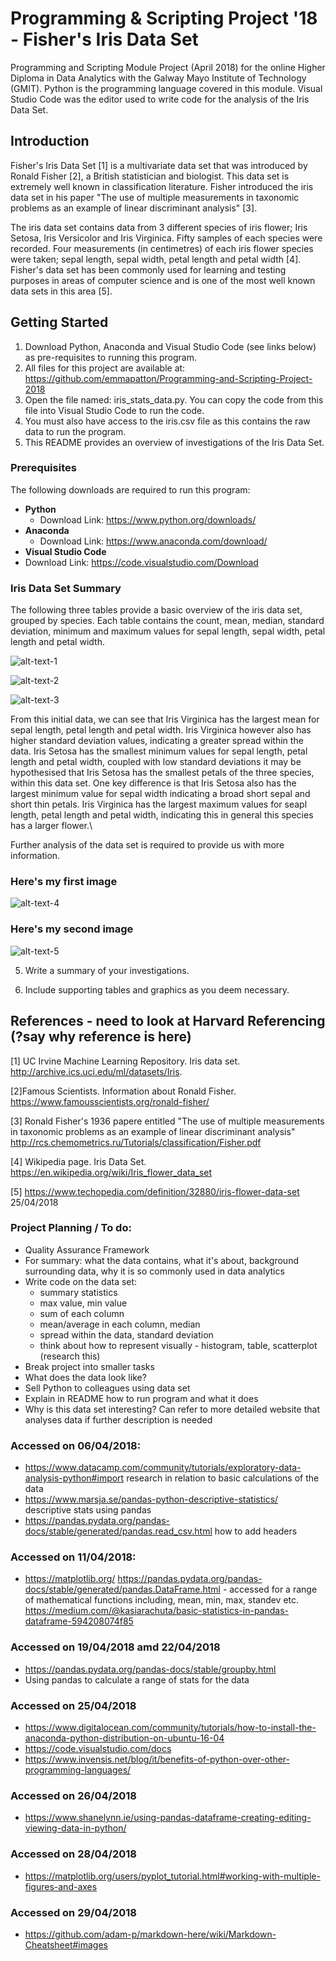 # Programming & Scripting Project '18 - Fisher's Iris Data Set

Programming and Scripting Module Project (April 2018) for the online Higher Diploma in Data Analytics with the Galway Mayo Institute of Technology (GMIT). Python is the programming language covered in this module. Visual Studio Code was the editor used to write code for the analysis of the Iris Data Set. 

## Introduction 
Fisher's Iris Data Set [1] is a multivariate data set that was introduced by Ronald Fisher [2], a British statistician and biologist. This data set is extremely well known in classification literature. Fisher introduced the iris data set in his paper "The use of multiple measurements in taxonomic problems as an example of linear discriminant analysis" [3].

The iris data set contains data from 3 different species of iris flower; Iris Setosa, Iris Versicolor and Iris Virginica. Fifty samples of each species were recorded. Four measurements (in centimetres) of each iris flower species were taken; sepal length, sepal width, petal length and petal width [4]. Fisher's data set has been commonly used for learning and testing purposes in areas of computer science and is one of the most well known data sets in this area [5].

## Getting Started
1. Download Python, Anaconda and Visual Studio Code (see links below) as pre-requisites to running this program.
2. All files for this project are available at: https://github.com/emmapatton/Programming-and-Scripting-Project-2018
3. Open the file named: iris_stats_data.py. You can copy the code from this file into Visual Studio Code to run the code.
3. You must also have access to the iris.csv file as this contains the raw data to run the program. 
4. This README provides an overview of investigations of the Iris Data Set. 

### Prerequisites
The following downloads are required to run this program: 
- **Python** 
    - Download Link: https://www.python.org/downloads/
- **Anaconda**
    - Download Link: https://www.anaconda.com/download/
- **Visual Studio Code**
- Download Link: https://code.visualstudio.com/Download


### Iris Data Set Summary
The following three tables provide a basic overview of the iris data set, grouped by species. Each table contains the count, mean, median, standard deviation, minimum and maximum values for sepal length, sepal width, petal length and petal width. 

![alt-text-1](https://github.com/emmapatton/Programming-and-Scripting-Project-2018/blob/master/Iris-Setosa%20Table.PNG)

![alt-text-2](https://github.com/emmapatton/Programming-and-Scripting-Project-2018/blob/master/Iris-Veriscolor%20Table.PNG)

![alt-text-3](https://github.com/emmapatton/Programming-and-Scripting-Project-2018/blob/master/Iris-Virginica%20Table.PNG)

From this initial data, we can see that Iris Virginica has the largest mean for sepal length, petal length and petal width. Iris Virginica however also has higher standard deviation values, indicating a greater spread within the data. Iris Setosa has the smallest minimum values for sepal length, petal length and petal width, coupled with low standard deviations it may be hypothesised that Iris Setosa has the smallest petals of the three species, within this data set. One key difference is that Iris Setosa also has the largest minimum value for sepal width indicating a broad short sepal and short thin petals. Iris Virginica has the largest maximum values for seapl length, petal length and petal width, indicating this in general this species has a larger flower.\

Further analysis of the data set is required to provide us with more information. 



### Here's my first image

![alt-text-4](https://github.com/emmapatton/Programming-and-Scripting-Project-2018/blob/master/scatter-all.png)



### Here's my second image

![alt-text-5](https://github.com/emmapatton/Programming-and-Scripting-Project-2018/blob/master/histo-all.png)






5. Write a summary of your investigations.





6. Include supporting tables and graphics as you deem necessary.





## References - need to look at Harvard Referencing (?say why reference is here) 
[1] UC Irvine Machine Learning Repository. Iris data set.
http://archive.ics.uci.edu/ml/datasets/Iris.

[2]Famous Scientists. Information about Ronald Fisher. 
https://www.famousscientists.org/ronald-fisher/

[3] Ronald Fisher's 1936 papere entitled "The use of multiple measurements in taxonomic problems as an example of linear discriminant analysis"
http://rcs.chemometrics.ru/Tutorials/classification/Fisher.pdf

[4] Wikipedia page. Iris Data Set.
https://en.wikipedia.org/wiki/Iris_flower_data_set

[5] https://www.techopedia.com/definition/32880/iris-flower-data-set 25/04/2018 







### Project Planning / To do:
- Quality Assurance Framework
- For summary: what the data contains, what it's about, background surrounding data, why it is so commonly used in data analytics
- Write code on the data set:
  - summary statistics
  - max value, min value
  - sum of each column
  - mean/average in each column, median
  - spread within the data, standard deviation
  - think about how to represent visually - histogram, table, scatterplot (research this)
 - Break project into smaller tasks 
 - What does the data look like?
 - Sell Python to colleagues using data set 
 - Explain in README how to run program and what it does 
 - Why is this data set interesting? Can refer to more detailed website that analyses data if further description is needed 
  
### Accessed on 06/04/2018:
- https://www.datacamp.com/community/tutorials/exploratory-data-analysis-python#import research in relation to basic calculations of the data
- https://www.marsja.se/pandas-python-descriptive-statistics/ descriptive stats using pandas
- https://pandas.pydata.org/pandas-docs/stable/generated/pandas.read_csv.html how to add headers 

### Accessed on 11/04/2018:
- https://matplotlib.org/
https://pandas.pydata.org/pandas-docs/stable/generated/pandas.DataFrame.html - accessed for a range of mathematical functions including, mean, min, max, standev etc. 
https://medium.com/@kasiarachuta/basic-statistics-in-pandas-dataframe-594208074f85

### Accessed on 19/04/2018 amd 22/04/2018 
- https://pandas.pydata.org/pandas-docs/stable/groupby.html
- Using pandas to calculate a range of stats for the data

### Accessed on 25/04/2018 
- https://www.digitalocean.com/community/tutorials/how-to-install-the-anaconda-python-distribution-on-ubuntu-16-04 
- https://code.visualstudio.com/docs
- https://www.invensis.net/blog/it/benefits-of-python-over-other-programming-languages/

### Accessed on 26/04/2018 
- https://www.shanelynn.ie/using-pandas-dataframe-creating-editing-viewing-data-in-python/

### Accessed on 28/04/2018 
- https://matplotlib.org/users/pyplot_tutorial.html#working-with-multiple-figures-and-axes

### Accessed on 29/04/2018 
- https://github.com/adam-p/markdown-here/wiki/Markdown-Cheatsheet#images



